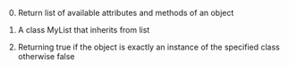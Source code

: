 

 0. Return list of available attributes and methods of an object

 1. A class MyList that inherits from list

 2. Returning true if the object is exactly an instance of the specified class otherwise false